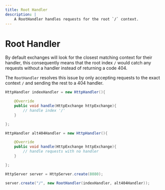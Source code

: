 ```yaml
---
title: Root Handler
description: |
    A RootHandler handles requests for the root `/` context.
---
```


# Root Handler

By default exchanges will look for the closest matching context for their handler, this consequently means that the root index `/` would catch any requests without a handler instead of returning a code 404.

The `RootHandler` resolves this issue by only accepting requests to the exact context `/` and sending the rest to a 404 handler.

```java
HttpHandler indexHandler = new HttpHandler(){

    @Override
    public void handle(HttpExchange httpExchange){
        // handle index '/'
    }

};

HttpHandler alt404Handler = new HttpHandler(){

    @Override
    public void handle(HttpExchange httpExchange){
        // handle requests with no handler
    }

};

HttpServer server = HttpServer.create(8080);

server.create("/", new RootHandler(indexHandler, alt404Handler));
```